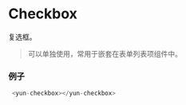 # Checkbox

复选框。


> 可以单独使用，常用于嵌套在表单列表项组件中。

### 例子

``` javascript
 <yun-checkbox></yun-checkbox>
```